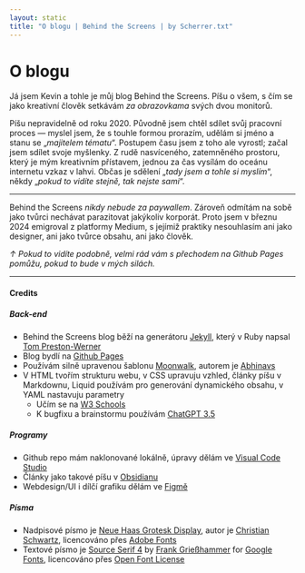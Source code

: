 ```yaml
---
layout: static
title: "O blogu | Behind the Screens | by Scherrer.txt"
---
```


# O blogu
Já jsem Kevin a tohle je můj blog Behind the Screens. Píšu o všem, s čím se jako kreativní člověk setkávám *za obrazovkama* svých dvou monitorů.


Píšu nepravidelně od roku 2020. Původně jsem chtěl sdílet svůj pracovní proces — myslel jsem, že s touhle formou prorazím, udělám si jméno a stanu se „*majitelem tématu*“. Postupem času jsem z toho ale vyrostl; začal jsem sdílet svoje myšlenky. Z rudě nasvíceného, zatemněného prostoru, který je mým kreativním přístavem, jednou za čas vysílám do oceánu internetu vzkaz v lahvi. Občas je sdělení „_tady jsem a tohle si myslím_“, někdy „_pokud to vidíte stejně, tak nejste sami_“.

---

Behind the Screens _nikdy nebude za paywallem_. Zároveň odmítám na sobě jako tvůrci nechávat parazitovat jakýkoliv korporát. Proto jsem v březnu 2024 emigroval z platformy Medium, s jejímiž praktiky nesouhlasím ani jako designer, ani jako tvůrce obsahu, ani jako člověk.

_↑ Pokud to vidíte podobně, velmi rád vám s přechodem na Github Pages pomůžu, pokud to bude v mých silách._

---

#### Credits
##### Back-end
- Behind the Screens blog běží na generátoru [Jekyll](https://jekyllrb.com/), který v Ruby napsal [Tom Preston-Werner](https://en.wikipedia.org/wiki/Tom_Preston-Werner)
- Blog bydlí na [Github Pages](https://pages.github.com/)
- Používám silně upravenou šablonu [Moonwalk](https://github.com/abhinavs/moonwalk), autorem je [Abhinavs](https://github.com/abhinavs/)
- V HTML tvořím strukturu webu, v CSS upravuju vzhled, články píšu v Markdownu, Liquid používám pro generování dynamického obsahu, v YAML nastavuju parametry
    - Učím se na [W3 Schools](https://www.w3schools.com/)
    - K bugfixu a brainstormu používám [ChatGPT 3.5](https://chat.openai.com/)

##### Programy
- Github repo mám naklonované lokálně, úpravy dělám ve [Visual Code Studio](https://code.visualstudio.com/)
- Články jako takové píšu v [Obsidianu](https://obsidian.md/)
- Webdesign/UI i dílčí grafiku dělám ve [Figmě](https://www.figma.com/)

##### Písma
- Nadpisové písmo je [Neue Haas Grotesk Display](https://fonts.adobe.com/fonts/neue-haas-grotesk), autor je [Christian Schwartz](https://commercialtype.com/about/christian_schwartz), licencováno přes [Adobe Fonts](https://fonts.adobe.com/fonts/roc-grotesk#licensing-section)
- Textové písmo je [Source Serif 4](https://fonts.google.com/specimen/Source+Serif+4) by [Frank Grießhammer](https://fonts.adobe.com/designers/frank-griesshammer) for [Google Fonts](https://fonts.google.com/specimen/Source+Serif+4), licencováno přes [Open Font License](https://fonts.google.com/specimen/Source+Serif+4/about)